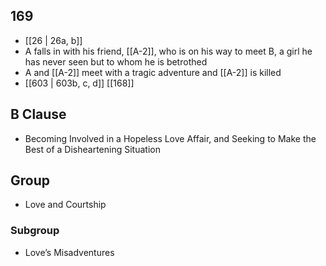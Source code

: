 ## 169
- [[26 | 26a, b]] 
- A falls in with his friend, [[A-2]], who is on his way to meet B, a girl he has never seen but to whom he is betrothed
- A and [[A-2]] meet with a tragic adventure and [[A-2]] is killed
- [[603 | 603b, c, d]] [[168]] 

## B Clause
- Becoming Involved in a Hopeless Love Affair, and Seeking to Make the Best of a Disheartening Situation

## Group
- Love and Courtship

### Subgroup
- Love’s Misadventures

